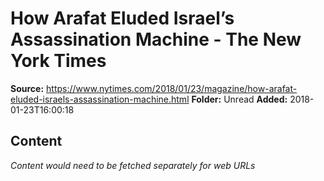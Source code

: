 # How Arafat Eluded Israel’s Assassination Machine - The New York Times

**Source:** https://www.nytimes.com/2018/01/23/magazine/how-arafat-eluded-israels-assassination-machine.html
**Folder:** Unread
**Added:** 2018-01-23T16:00:18




## Content
*Content would need to be fetched separately for web URLs*
